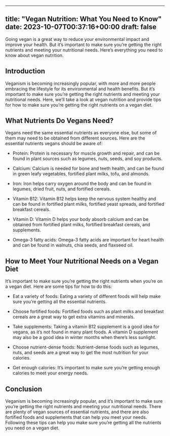 
---
title: "Vegan Nutrition: What You Need to Know"
date: 2023-10-07T00:37:16+00:00
draft: false
---

Going vegan is a great way to reduce your environmental impact and improve your health. But it’s important to make sure you’re getting the right nutrients and meeting your nutritional needs. Here’s everything you need to know about vegan nutrition.

## Introduction

Veganism is becoming increasingly popular, with more and more people embracing the lifestyle for its environmental and health benefits. But it’s important to make sure you’re getting the right nutrients and meeting your nutritional needs. Here, we’ll take a look at vegan nutrition and provide tips for how to make sure you’re getting the right nutrients on a vegan diet.

## What Nutrients Do Vegans Need?

Vegans need the same essential nutrients as everyone else, but some of them may need to be obtained from different sources. Here are the essential nutrients vegans should be aware of:

- Protein: Protein is necessary for muscle growth and repair, and can be found in plant sources such as legumes, nuts, seeds, and soy products.

- Calcium: Calcium is needed for bone and teeth health, and can be found in green leafy vegetables, fortified plant milks, tofu, and almonds.

- Iron: Iron helps carry oxygen around the body and can be found in legumes, dried fruit, nuts, and fortified cereals.

- Vitamin B12: Vitamin B12 helps keep the nervous system healthy and can be found in fortified plant milks, fortified yeast spreads, and fortified breakfast cereals.

- Vitamin D: Vitamin D helps your body absorb calcium and can be obtained from fortified plant milks, fortified breakfast cereals, and supplements.

- Omega-3 fatty acids: Omega-3 fatty acids are important for heart health and can be found in walnuts, chia seeds, and flaxseed oil.

## How to Meet Your Nutritional Needs on a Vegan Diet

It’s important to make sure you’re getting the right nutrients when you’re on a vegan diet. Here are some tips for how to do this:

- Eat a variety of foods: Eating a variety of different foods will help make sure you’re getting all the essential nutrients.

- Choose fortified foods: Fortified foods such as plant milks and breakfast cereals are a great way to get extra vitamins and minerals.

- Take supplements: Taking a vitamin B12 supplement is a good idea for vegans, as it’s not found in many plant foods. A vitamin D supplement may also be a good idea in winter months when there’s less sunlight.

- Choose nutrient-dense foods: Nutrient-dense foods such as legumes, nuts, and seeds are a great way to get the most nutrition for your calories.

- Get enough calories: It’s important to make sure you’re getting enough calories to meet your energy needs.

## Conclusion

Veganism is becoming increasingly popular, and it’s important to make sure you’re getting the right nutrients and meeting your nutritional needs. There are plenty of vegan sources of essential nutrients, and there are also fortified foods and supplements that can help you meet your needs. Following these tips can help you make sure you’re getting all the nutrients you need on a vegan diet.